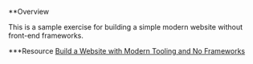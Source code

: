**Overview

This is a sample exercise for building a simple modern website without front-end frameworks.

***Resource
[Build a Website with Modern Tooling and No Frameworks](https://blog.bitsrc.io/build-a-website-with-modern-tooling-and-no-frameworks-a33e65099f9)